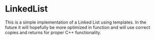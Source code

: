 # LinkedList
This is a simple implementation of a Linked List using templates. In the future it will hopefully be more optimized in function and will use correct copies and returns for proper C++ functionality.
